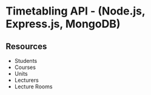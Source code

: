 # Timetabling API - (Node.js, Express.js, MongoDB)

## Resources

- Students
- Courses
- Units
- Lecturers
- Lecture Rooms
